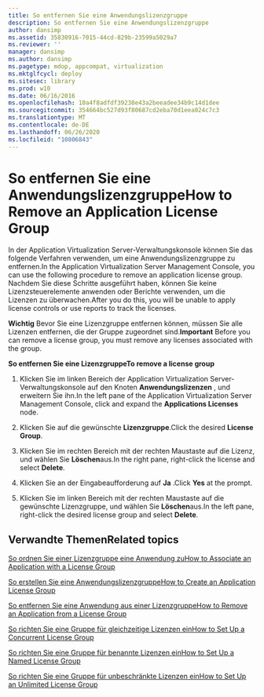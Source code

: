 ```yaml
---
title: So entfernen Sie eine Anwendungslizenzgruppe
description: So entfernen Sie eine Anwendungslizenzgruppe
author: dansimp
ms.assetid: 35830916-7015-44cd-829b-23599a5029a7
ms.reviewer: ''
manager: dansimp
ms.author: dansimp
ms.pagetype: mdop, appcompat, virtualization
ms.mktglfcycl: deploy
ms.sitesec: library
ms.prod: w10
ms.date: 06/16/2016
ms.openlocfilehash: 10a4f8adfdf39238e43a2beeadee34b9c14d1dee
ms.sourcegitcommit: 354664bc527d93f80687cd2eba70d1eea024c7c3
ms.translationtype: MT
ms.contentlocale: de-DE
ms.lasthandoff: 06/26/2020
ms.locfileid: "10806843"
---
```

# <span data-ttu-id="a182b-103">So entfernen Sie eine Anwendungslizenzgruppe</span><span class="sxs-lookup"><span data-stu-id="a182b-103">How to Remove an Application License Group</span></span>


<span data-ttu-id="a182b-104">In der Application Virtualization Server-Verwaltungskonsole können Sie das folgende Verfahren verwenden, um eine Anwendungslizenzgruppe zu entfernen.</span><span class="sxs-lookup"><span data-stu-id="a182b-104">In the Application Virtualization Server Management Console, you can use the following procedure to remove an application license group.</span></span> <span data-ttu-id="a182b-105">Nachdem Sie diese Schritte ausgeführt haben, können Sie keine Lizenzsteuerelemente anwenden oder Berichte verwenden, um die Lizenzen zu überwachen.</span><span class="sxs-lookup"><span data-stu-id="a182b-105">After you do this, you will be unable to apply license controls or use reports to track the licenses.</span></span>

<span data-ttu-id="a182b-106">**Wichtig**  Bevor Sie eine Lizenzgruppe entfernen können, müssen Sie alle Lizenzen entfernen, die der Gruppe zugeordnet sind.</span><span class="sxs-lookup"><span data-stu-id="a182b-106">**Important** Before you can remove a license group, you must remove any licenses associated with the group.</span></span>

 

**<span data-ttu-id="a182b-107">So entfernen Sie eine Lizenzgruppe</span><span class="sxs-lookup"><span data-stu-id="a182b-107">To remove a license group</span></span>**

1.  <span data-ttu-id="a182b-108">Klicken Sie im linken Bereich der Application Virtualization Server-Verwaltungskonsole auf den Knoten **Anwendungslizenzen** , und erweitern Sie ihn.</span><span class="sxs-lookup"><span data-stu-id="a182b-108">In the left pane of the Application Virtualization Server Management Console, click and expand the **Applications Licenses** node.</span></span>

2.  <span data-ttu-id="a182b-109">Klicken Sie auf die gewünschte **Lizenzgruppe**.</span><span class="sxs-lookup"><span data-stu-id="a182b-109">Click the desired **License Group**.</span></span>

3.  <span data-ttu-id="a182b-110">Klicken Sie im rechten Bereich mit der rechten Maustaste auf die Lizenz, und wählen Sie **Löschen**aus.</span><span class="sxs-lookup"><span data-stu-id="a182b-110">In the right pane, right-click the license and select **Delete**.</span></span>

4.  <span data-ttu-id="a182b-111">Klicken Sie an der Eingabeaufforderung auf **Ja** .</span><span class="sxs-lookup"><span data-stu-id="a182b-111">Click **Yes** at the prompt.</span></span>

5.  <span data-ttu-id="a182b-112">Klicken Sie im linken Bereich mit der rechten Maustaste auf die gewünschte Lizenzgruppe, und wählen Sie **Löschen**aus.</span><span class="sxs-lookup"><span data-stu-id="a182b-112">In the left pane, right-click the desired license group and select **Delete**.</span></span>

## <span data-ttu-id="a182b-113">Verwandte Themen</span><span class="sxs-lookup"><span data-stu-id="a182b-113">Related topics</span></span>


[<span data-ttu-id="a182b-114">So ordnen Sie einer Lizenzgruppe eine Anwendung zu</span><span class="sxs-lookup"><span data-stu-id="a182b-114">How to Associate an Application with a License Group</span></span>](how-to-associate-an-application-with-a-license-group.md)

[<span data-ttu-id="a182b-115">So erstellen Sie eine Anwendungslizenzgruppe</span><span class="sxs-lookup"><span data-stu-id="a182b-115">How to Create an Application License Group</span></span>](how-to-create-an-application-license-group.md)

[<span data-ttu-id="a182b-116">So entfernen Sie eine Anwendung aus einer Lizenzgruppe</span><span class="sxs-lookup"><span data-stu-id="a182b-116">How to Remove an Application from a License Group</span></span>](how-to-remove-an-application-from-a-license-group.md)

[<span data-ttu-id="a182b-117">So richten Sie eine Gruppe für gleichzeitige Lizenzen ein</span><span class="sxs-lookup"><span data-stu-id="a182b-117">How to Set Up a Concurrent License Group</span></span>](how-to-set-up-a-concurrent-license-group.md)

[<span data-ttu-id="a182b-118">So richten Sie eine Gruppe für benannte Lizenzen ein</span><span class="sxs-lookup"><span data-stu-id="a182b-118">How to Set Up a Named License Group</span></span>](how-to-set-up-a-named-license-group.md)

[<span data-ttu-id="a182b-119">So richten Sie eine Gruppe für unbeschränkte Lizenzen ein</span><span class="sxs-lookup"><span data-stu-id="a182b-119">How to Set Up an Unlimited License Group</span></span>](how-to-set-up-an-unlimited-license-group.md)

 

 





